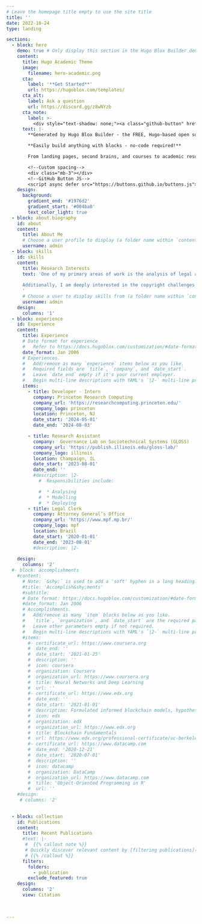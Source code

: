 ```yaml
---
# Leave the homepage title empty to use the site title
title: ''
date: 2022-10-24
type: landing

sections:
  - block: hero
    demo: true # Only display this section in the Hugo Blox Builder demo site
    content:
      title: Hugo Academic Theme
      image:
        filename: hero-academic.png
      cta:
        label: '**Get Started**'
        url: https://hugoblox.com/templates/
      cta_alt:
        label: Ask a question
        url: https://discord.gg/z8wNYzb
      cta_note:
        label: >-
          <div style="text-shadow: none;"><a class="github-button" href="https://github.com/HugoBlox/hugo-blox-builder" data-icon="octicon-star" data-size="large" data-show-count="true" aria-label="Star">Star Hugo Blox Builder</a></div><div style="text-shadow: none;"><a class="github-button" href="https://github.com/HugoBlox/theme-academic-cv" data-icon="octicon-star" data-size="large" data-show-count="true" aria-label="Star">Star the Academic template</a></div>
      text: |-
        **Generated by Hugo Blox Builder - the FREE, Hugo-based open source website builder trusted by 500,000+ sites.**

        **Easily build anything with blocks - no-code required!**

        From landing pages, second brains, and courses to academic resumés, conferences, and tech blogs.

        <!--Custom spacing-->
        <div class="mb-3"></div>
        <!--GitHub Button JS-->
        <script async defer src="https://buttons.github.io/buttons.js"></script>
    design:
      background:
        gradient_end: '#1976d2'
        gradient_start: '#004ba0'
        text_color_light: true
  - block: about.biography
    id: about
    content:
      title: About Me
      # Choose a user profile to display (a folder name within `content/authors/`)
      username: admin
  - block: skills
    id: skills
    content:
      title: Research Interests
      text: 'One of my primary areas of work is the analysis of legal and political documents through advanced NLP techniques, where I strive to create tools that automate the interpretation of legal texts, improving the efficiency and accessibility of legal information. Recently, I have also developed a keen interest in information retrieval within the legal domain, aiming to enhance the way legal professionals and researchers access and utilize vast amounts of legal data effectively.
      
      Additionally, I am deeply interested in the copyright challenges that arise with the advent of generative AI. My research investigates the legal and ethical implications of AI-generated content, aiming to find a balance between technological innovation and intellectual property protection. By exploring these frontiers, my goal is to contribute to effective AI governance that promotes transparency, accountability, and fairness in the development and application of machine learning technologies within the legal context.
      '
      # Choose a user to display skills from (a folder name within `content/authors/`)
      username: admin
    design:
      columns: '1'
  - block: experience
    id: Experience
    content:
      title: Experience
      # Date format for experience
      #   Refer to https://docs.hugoblox.com/customization/#date-format
      date_format: Jan 2006
      # Experiences.
      #   Add/remove as many `experience` items below as you like.
      #   Required fields are `title`, `company`, and `date_start`.
      #   Leave `date_end` empty if it's your current employer.
      #   Begin multi-line descriptions with YAML's `|2-` multi-line prefix.
      items:
        - title: Developer - Intern
          company: Princeton Research Computing
          company_url: 'https://researchcomputing.princeton.edu/'
          company_logo: princeton
          location: Princeton, NJ
          date_start: '2024-05-01'
          date_end: '2024-08-03'

        - title: Research Assistant
          company:  Governance Lab on Sociotechnical Systems (GLOSS)
          company_url: 'https://publish.illinois.edu/gloss-lab/'
          company_logo: illinois
          location: Champaign, IL
          date_start: '2023-08-01'
          date_end: ''
          #description: |2-
            #  Responsibilities include:

            #  * Analysing
            #  * Modelling
            #  * Deploying
        - title: Legal Clerk
          company: Attorney General’s Office
          company_url: 'https://www.mpf.mp.br/'
          company_logo: mpf
          location: Brazil
          date_start: '2020-01-01'
          date_end: '2023-08-01'
          #description: |2-
              
    design:
      columns: '2'
  #- block: accomplishments
    #content:
      # Note: `&shy;` is used to add a 'soft' hyphen in a long heading.
      #title: 'Accomplish&shy;ments'
      #subtitle:
      # Date format: https://docs.hugoblox.com/customization/#date-format
      #date_format: Jan 2006
      # Accomplishments.
      #   Add/remove as many `item` blocks below as you like.
      #   `title`, `organization`, and `date_start` are the required parameters.
      #   Leave other parameters empty if not required.
      #   Begin multi-line descriptions with YAML's `|2-` multi-line prefix.
      #items:
        #- certificate_url: https://www.coursera.org
        #  date_end: ''
        #  date_start: '2021-01-25'
        #  description: ''
        #  icon: coursera
        #  organization: Coursera
        #  organization_url: https://www.coursera.org
        #  title: Neural Networks and Deep Learning
        #  url: ''
        #- certificate_url: https://www.edx.org
        #  date_end: ''
        #  date_start: '2021-01-01'
        #  description: Formulated informed blockchain models, hypotheses, and use cases.
        #  icon: edx
        #  organization: edX
        #  organization_url: https://www.edx.org
        #  title: Blockchain Fundamentals
        #  url: https://www.edx.org/professional-certificate/uc-berkeleyx-blockchain-fundamentals
        #- certificate_url: https://www.datacamp.com
        #  date_end: '2020-12-21'
        #  date_start: '2020-07-01'
        #  description: ''
        #  icon: datacamp
        #  organization: DataCamp
        #  organization_url: https://www.datacamp.com
        #  title: 'Object-Oriented Programming in R'
        #  url: ''
    #design:
     # columns: '2'
  

  - block: collection
    id: Publications
    content:
      title: Recent Publications
      #text: |-
       #  {{% callout note %}}
       # Quickly discover relevant content by [filtering publications](./publication/).
       # {{% /callout %}}
      filters:
        folders:
          - publication
        exclude_featured: true
    design:
      columns: '2'
      view: Citation

  
  
---
```

